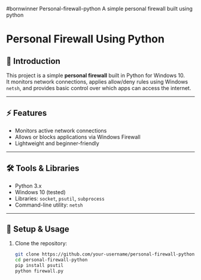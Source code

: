 #bornwinner Personal-firewall-python
A simple personal firewall built using python
# Personal Firewall Using Python  

## 📌 Introduction  
This project is a simple **personal firewall** built in Python for Windows 10.  
It monitors network connections, applies allow/deny rules using Windows `netsh`, and provides basic control over which apps can access the internet.  

---

## ⚡ Features  
- Monitors active network connections  
- Allows or blocks applications via Windows Firewall  
- Lightweight and beginner-friendly  

---

## 🛠️ Tools & Libraries  
- Python 3.x  
- Windows 10 (tested)  
- Libraries: `socket`, `psutil`, `subprocess`  
- Command-line utility: `netsh`  

---

## 🚀 Setup & Usage  
1. Clone the repository:
   ```bash
   git clone https://github.com/your-username/personal-firewall-python.git
   cd personal-firewall-python
   pip install psutil
   python firewall.py
